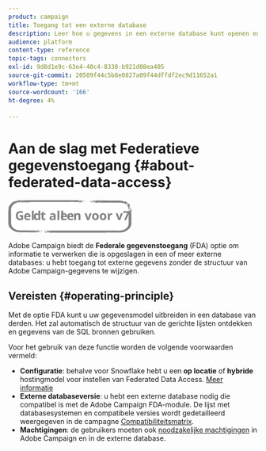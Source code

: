 ```yaml
---
product: campaign
title: Toegang tot een externe database
description: Leer hoe u gegevens in een externe database kunt openen en verwerken
audience: platform
content-type: reference
topic-tags: connectors
exl-id: 9d8d1e9c-63e4-40c4-8338-b921d08ea405
source-git-commit: 20509f44c5b8e0827a09f44dffdf2ec9d11652a1
workflow-type: tm+mt
source-wordcount: '166'
ht-degree: 4%

---
```


# Aan de slag met Federatieve gegevenstoegang {#about-federated-data-access}

![](../../assets/v7-only.svg)

Adobe Campaign biedt de **Federale gegevenstoegang** (FDA) optie om informatie te verwerken die is opgeslagen in een of meer externe databases: u hebt toegang tot externe gegevens zonder de structuur van Adobe Campaign-gegevens te wijzigen.

## Vereisten {#operating-principle}

Met de optie FDA kunt u uw gegevensmodel uitbreiden in een database van derden. Het zal automatisch de structuur van de gerichte lijsten ontdekken en gegevens van de SQL bronnen gebruiken.

Voor het gebruik van deze functie worden de volgende voorwaarden vermeld:

* **Configuratie**: behalve voor Snowflake hebt u een **op locatie** of **hybride** hostingmodel voor instellen van Federated Data Access. [Meer informatie](../../installation/using/hosting-models.md)
* **Externe databaseversie**: u hebt een externe database nodig die compatibel is met de Adobe Campaign FDA-module. De lijst met databasesystemen en compatibele versies wordt gedetailleerd weergegeven in de campagne [Compatibiliteitsmatrix](../../rn/using/compatibility-matrix.md#FederatedDataAccessFDA).
* **Machtigingen**: de gebruikers moeten ook [noodzakelijke machtigingen](../../installation/using/remote-database-access-rights.md) in Adobe Campaign en in de externe database.

